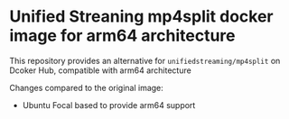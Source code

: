 # Unified Streaning mp4split docker image for arm64 architecture

This repository provides an alternative for `unifiedstreaming/mp4split` on Dcoker Hub, compatible with arm64 architecture


Changes compared to the original image:

- Ubuntu Focal based to provide arm64 support


